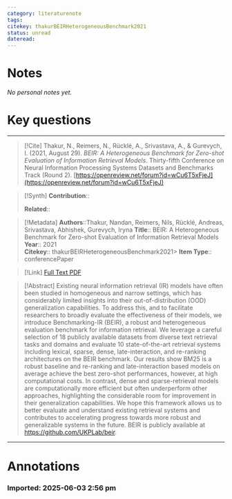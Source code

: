 ```yaml
---
category: literaturenote
tags: 
citekey: thakurBEIRHeterogeneousBenchmark2021
status: unread
dateread:
---
```

# Notes


_No personal notes yet._


# Key questions



---
> [!Cite]
> Thakur, N., Reimers, N., Rücklé, A., Srivastava, A., & Gurevych, I. (2021, August 29). _BEIR: A Heterogeneous Benchmark for Zero-shot Evaluation of Information Retrieval Models_. Thirty-fifth Conference on Neural Information Processing Systems Datasets and Benchmarks Track (Round 2). [https://openreview.net/forum?id=wCu6T5xFjeJ](https://openreview.net/forum?id=wCu6T5xFjeJ)

> [!Synth]
> **Contribution**::  
>   
> **Related**:: 

> [!Metadata]
> **Authors**::Thakur, Nandan, Reimers, Nils, Rücklé, Andreas, Srivastava, Abhishek, Gurevych, Iryna
> **Title**:: BEIR: A Heterogeneous Benchmark for Zero-shot Evaluation of Information Retrieval Models  
> **Year**:: 2021  
> **Citekey**:: thakurBEIRHeterogeneousBenchmark2021> **Item Type**:: conferencePaper

> [!Link]
> [Full Text PDF](file:///Users/ryanchen/Zotero/storage/PZWWIVVP/Thakur%20et%20al.%20-%202021%20-%20BEIR%20A%20Heterogeneous%20Benchmark%20for%20Zero-shot%20Evaluation%20of%20Information%20Retrieval%20Models.pdf)

> [!Abstract]
> Existing neural information retrieval (IR) models have often been studied in homogeneous and narrow settings, which has considerably limited insights into their out-of-distribution (OOD) generalization capabilities. To address this, and to facilitate researchers to broadly evaluate the effectiveness of their models, we introduce Benchmarking-IR (BEIR), a robust and heterogeneous evaluation benchmark for information retrieval. We leverage a careful selection of 18 publicly available datasets from diverse text retrieval tasks and domains and evaluate 10 state-of-the-art retrieval systems including lexical, sparse, dense, late-interaction, and re-ranking architectures on the BEIR benchmark. Our results show BM25 is a robust baseline and re-ranking and late-interaction based models on average achieve the best zero-shot performances, however, at high computational costs. In contrast, dense and sparse-retrieval models are computationally more efficient but often underperform other approaches, highlighting the considerable room for improvement in their generalization capabilities. We hope this framework allows us to better evaluate and understand existing retrieval systems and contributes to accelerating progress towards more robust and generalizable systems in the future. BEIR is publicly available at https://github.com/UKPLab/beir.
---

# Annotations

### Imported: 2025-06-03 2:56 pm



